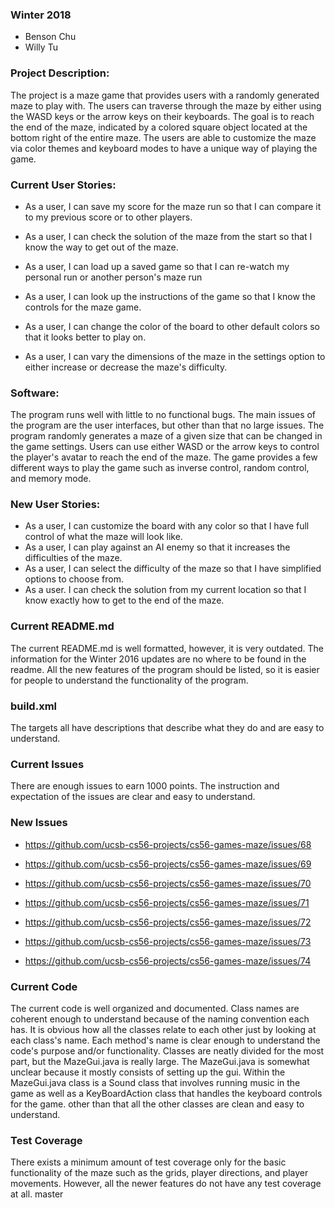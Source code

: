 ### Winter 2018
* Benson Chu
* Willy Tu

### Project Description:

The project is a maze game that provides users with a randomly generated maze to play with. The users can traverse through 
the maze by either using the WASD keys or the arrow keys on their keyboards. The goal is to reach the end of the maze, 
indicated by a colored square object located at the bottom right of the entire maze. The users are able to customize the 
maze via color themes and keyboard modes to have a unique way of playing the game. 

### Current User Stories:

* As a user, I can save my score for the maze run so that I can compare it to my previous score or to 
other players.

* As a user, I can check the solution of the maze from the start so that I know the way to get out of the maze.
	
* As a user, I can load up a saved game so that I can re-watch my personal run or another person's maze run

* As a user, I can look up the instructions of the game so that I know the controls for the maze game.
	
* As a user, I can change the color of the board to other default colors so that it looks better to play on.

* As a user, I can vary the dimensions of the maze in the settings option to either increase or decrease the maze's difficulty.
	
### Software:

  The program runs well with little to no functional bugs. The main issues of the program are the user interfaces, 
but other than that no large issues. The program randomly generates a maze of a given size that can be changed in 
the game settings. Users can use either WASD or the arrow keys to control the player's avatar to reach the end of the 
maze. The game provides a few different ways to play the game such as inverse control, random control, and memory mode.
	
### New User Stories:
* As a user, I can customize the board with any color so that I have full control of what the maze will look like.
* As a user, I can play against an AI enemy so that it increases the difficulties of the maze.
* As a user, I can select the difficulty of the maze so that I have simplified options to choose from.
* As a user. I can check the solution from my current location so that I know exactly how to get to the end of the maze.
	
### Current README.md

  The current README.md is well formatted, however, it is very outdated. The information for the Winter 2016 updates are no
where to be found in the readme. All the new features of the program should be listed, so it is easier for people to understand
the functionality of the program.

### build.xml
  The targets all have descriptions that describe what they do and are easy to understand.
	
### Current Issues
  There are enough issues to earn 1000 points. The instruction and expectation of the issues are clear and easy to understand.
	
### New Issues
* <https://github.com/ucsb-cs56-projects/cs56-games-maze/issues/68>

* <https://github.com/ucsb-cs56-projects/cs56-games-maze/issues/69>

* <https://github.com/ucsb-cs56-projects/cs56-games-maze/issues/70>

* <https://github.com/ucsb-cs56-projects/cs56-games-maze/issues/71>

* <https://github.com/ucsb-cs56-projects/cs56-games-maze/issues/72>

* <https://github.com/ucsb-cs56-projects/cs56-games-maze/issues/73>

* <https://github.com/ucsb-cs56-projects/cs56-games-maze/issues/74>

### Current Code

The current code is well organized and documented. Class names are coherent enough to understand 
because of the naming convention each has. It is obvious how all the classes relate to each other just by looking at 
each class's name. Each method's name is clear enough to understand the code's purpose and/or functionality. Classes 
are neatly divided for the most part, but the MazeGui.java is really large. The MazeGui.java is somewhat unclear because 
it mostly consists of setting up the gui. Within the MazeGui.java class is a Sound class that involves running music 
in the game as well as a KeyBoardAction class that handles the keyboard controls for the game. other than that all the 
other classes are clean and easy to understand.



### Test Coverage
There exists a minimum amount of test coverage only for the basic functionality of the maze such as the grids, 
player directions, and player movements. However, all the newer features do not have any test coverage at all.
master


